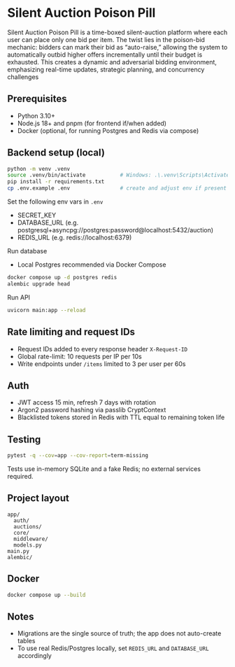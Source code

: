 # Silent Auction Poison Pill

Silent Auction Poison Pill is a time-boxed silent-auction platform where each user can place only one bid per item. The twist lies in the poison-bid mechanic: bidders can mark their bid as “auto-raise,” allowing the system to automatically outbid higher offers incrementally until their budget is exhausted. This creates a dynamic and adversarial bidding environment, emphasizing real-time updates, strategic planning, and concurrency challenges

## Prerequisites
- Python 3.10+
- Node.js 18+ and pnpm (for frontend if/when added)
- Docker (optional, for running Postgres and Redis via compose)

## Backend setup (local)
```bash
python -m venv .venv
source .venv/bin/activate           # Windows: .\.venv\Scripts\Activate.ps1
pip install -r requirements.txt
cp .env.example .env                # create and adjust env if present
```

Set the following env vars in `.env`
- SECRET_KEY
- DATABASE_URL (e.g. postgresql+asyncpg://postgres:password@localhost:5432/auction)
- REDIS_URL (e.g. redis://localhost:6379)

Run database
- Local Postgres recommended via Docker Compose

```bash
docker compose up -d postgres redis
alembic upgrade head
```

Run API
```bash
uvicorn main:app --reload
```

## Rate limiting and request IDs
- Request IDs added to every response header `X-Request-ID`
- Global rate-limit: 10 requests per IP per 10s
- Write endpoints under `/items` limited to 3 per user per 60s

## Auth
- JWT access 15 min, refresh 7 days with rotation
- Argon2 password hashing via passlib CryptContext
- Blacklisted tokens stored in Redis with TTL equal to remaining token life

## Testing
```bash
pytest -q --cov=app --cov-report=term-missing
```
Tests use in-memory SQLite and a fake Redis; no external services required.

## Project layout
```
app/
  auth/
  auctions/
  core/
  middleware/
  models.py
main.py
alembic/
```

## Docker
```bash
docker compose up --build
```

## Notes
- Migrations are the single source of truth; the app does not auto-create tables
- To use real Redis/Postgres locally, set `REDIS_URL` and `DATABASE_URL` accordingly